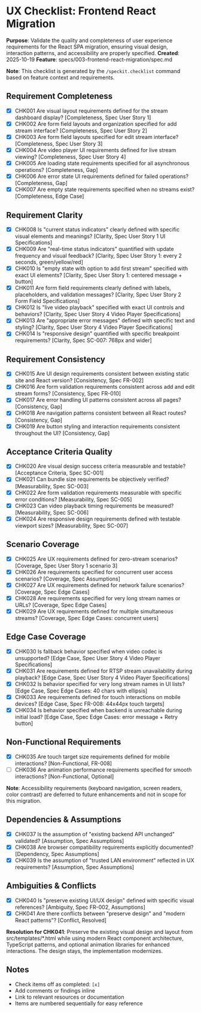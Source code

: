 # UX Checklist: Frontend React Migration

**Purpose**: Validate the quality and completeness of user experience requirements for the React SPA migration, ensuring visual design, interaction patterns, and accessibility are properly specified.
**Created**: 2025-10-19
**Feature**: specs/003-frontend-react-migration/spec.md

**Note**: This checklist is generated by the `/speckit.checklist` command based on feature context and requirements.

## Requirement Completeness

- [x] CHK001 Are visual layout requirements defined for the stream dashboard display? [Completeness, Spec User Story 1]
- [x] CHK002 Are form field layouts and organization specified for add stream interface? [Completeness, Spec User Story 2]
- [x] CHK003 Are form field layouts specified for edit stream interface? [Completeness, Spec User Story 3]
- [x] CHK004 Are video player UI requirements defined for live stream viewing? [Completeness, Spec User Story 4]
- [x] CHK005 Are loading state requirements specified for all asynchronous operations? [Completeness, Gap]
- [x] CHK006 Are error state UI requirements defined for failed operations? [Completeness, Gap]
- [x] CHK007 Are empty state requirements specified when no streams exist? [Completeness, Edge Case]

## Requirement Clarity

- [x] CHK008 Is "current status indicators" clearly defined with specific visual elements and meanings? [Clarity, Spec User Story 1 UI Specifications]
- [x] CHK009 Are "real-time status indicators" quantified with update frequency and visual feedback? [Clarity, Spec User Story 1: every 2 seconds, green/yellow/red]
- [x] CHK010 Is "empty state with option to add first stream" specified with exact UI elements? [Clarity, Spec User Story 1: centered message + button]
- [x] CHK011 Are form field requirements clearly defined with labels, placeholders, and validation messages? [Clarity, Spec User Story 2 Form Field Specifications]
- [x] CHK012 Is "live video playback" specified with exact UI controls and behaviors? [Clarity, Spec User Story 4 Video Player Specifications]
- [x] CHK013 Are "appropriate error messages" defined with specific text and styling? [Clarity, Spec User Story 4 Video Player Specifications]
- [x] CHK014 Is "responsive design" quantified with specific breakpoint requirements? [Clarity, Spec SC-007: 768px and wider]

## Requirement Consistency

- [x] CHK015 Are UI design requirements consistent between existing static site and React version? [Consistency, Spec FR-002]
- [x] CHK016 Are form validation requirements consistent across add and edit stream forms? [Consistency, Spec FR-010]
- [x] CHK017 Are error handling UI patterns consistent across all pages? [Consistency, Gap]
- [x] CHK018 Are navigation patterns consistent between all React routes? [Consistency, Gap]
- [x] CHK019 Are button styling and interaction requirements consistent throughout the UI? [Consistency, Gap]

## Acceptance Criteria Quality

- [x] CHK020 Are visual design success criteria measurable and testable? [Acceptance Criteria, Spec SC-001]
- [x] CHK021 Can bundle size requirements be objectively verified? [Measurability, Spec SC-003]
- [x] CHK022 Are form validation requirements measurable with specific error conditions? [Measurability, Spec SC-005]
- [x] CHK023 Can video playback timing requirements be measured? [Measurability, Spec SC-006]
- [x] CHK024 Are responsive design requirements defined with testable viewport sizes? [Measurability, Spec SC-007]

## Scenario Coverage

- [x] CHK025 Are UX requirements defined for zero-stream scenarios? [Coverage, Spec User Story 1 scenario 3]
- [x] CHK026 Are requirements specified for concurrent user access scenarios? [Coverage, Spec Assumptions]
- [x] CHK027 Are UX requirements defined for network failure scenarios? [Coverage, Spec Edge Cases]
- [x] CHK028 Are requirements specified for very long stream names or URLs? [Coverage, Spec Edge Cases]
- [x] CHK029 Are UX requirements defined for multiple simultaneous streams? [Coverage, Spec Edge Cases: concurrent users]

## Edge Case Coverage

- [x] CHK030 Is fallback behavior specified when video codec is unsupported? [Edge Case, Spec User Story 4 Video Player Specifications]
- [x] CHK031 Are requirements defined for RTSP stream unavailability during playback? [Edge Case, Spec User Story 4 Video Player Specifications]
- [x] CHK032 Is behavior specified for very long stream names in UI lists? [Edge Case, Spec Edge Cases: 40 chars with ellipsis]
- [x] CHK033 Are requirements defined for touch interactions on mobile devices? [Edge Case, Spec FR-008: 44x44px touch targets]
- [x] CHK034 Is behavior specified when backend is unreachable during initial load? [Edge Case, Spec Edge Cases: error message + Retry button]

## Non-Functional Requirements

- [x] CHK035 Are touch target size requirements defined for mobile interactions? [Non-Functional, FR-008]
- [ ] CHK036 Are animation performance requirements specified for smooth interactions? [Non-Functional, Optional]

**Note**: Accessibility requirements (keyboard navigation, screen readers, color contrast) are deferred to future enhancements and not in scope for this migration.

## Dependencies & Assumptions

- [x] CHK037 Is the assumption of "existing backend API unchanged" validated? [Assumption, Spec Assumptions]
- [x] CHK038 Are browser compatibility requirements explicitly documented? [Dependency, Spec Assumptions]
- [x] CHK039 Is the assumption of "trusted LAN environment" reflected in UX requirements? [Assumption, Spec Assumptions]

## Ambiguities & Conflicts

- [x] CHK040 Is "preserve existing UI/UX design" defined with specific visual references? [Ambiguity, Spec FR-002, Assumptions]
- [x] CHK041 Are there conflicts between "preserve design" and "modern React patterns"? [Conflict, Resolved]

**Resolution for CHK041**: Preserve the existing visual design and layout from src/templates/*.html while using modern React component architecture, TypeScript patterns, and optional animation libraries for enhanced interactions. The design stays, the implementation modernizes.

## Notes

- Check items off as completed: `[x]`
- Add comments or findings inline
- Link to relevant resources or documentation
- Items are numbered sequentially for easy reference